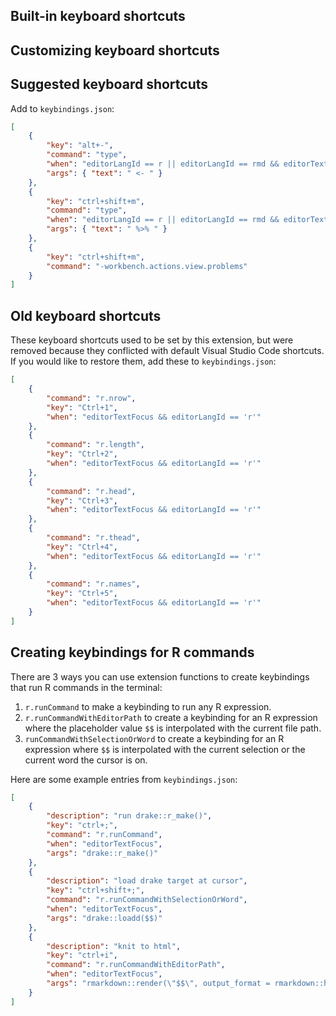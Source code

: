 ## Built-in keyboard shortcuts

## Customizing keyboard shortcuts

## Suggested keyboard shortcuts

Add to `keybindings.json`:

```json
[
    {
        "key": "alt+-",
        "command": "type",
        "when": "editorLangId == r || editorLangId == rmd && editorTextFocus",
        "args": { "text": " <- " }
    },
    {
        "key": "ctrl+shift+m",
        "command": "type",
        "when": "editorLangId == r || editorLangId == rmd && editorTextFocus",
        "args": { "text": " %>% " }
    },
    {
        "key": "ctrl+shift+m",
        "command": "-workbench.actions.view.problems"
    }
]
```

## Old keyboard shortcuts

These keyboard shortcuts used to be set by this extension, but were removed because they conflicted with default Visual Studio Code shortcuts. If you would like to restore them, add these to `keybindings.json`:

```json
[
    {
        "command": "r.nrow",
        "key": "Ctrl+1",
        "when": "editorTextFocus && editorLangId == 'r'"
    },
    {
        "command": "r.length",
        "key": "Ctrl+2",
        "when": "editorTextFocus && editorLangId == 'r'"
    },
    {
        "command": "r.head",
        "key": "Ctrl+3",
        "when": "editorTextFocus && editorLangId == 'r'"
    },
    {
        "command": "r.thead",
        "key": "Ctrl+4",
        "when": "editorTextFocus && editorLangId == 'r'"
    },
    {
        "command": "r.names",
        "key": "Ctrl+5",
        "when": "editorTextFocus && editorLangId == 'r'"
    }
]
```

## Creating keybindings for R commands

There are 3 ways you can use extension functions to create keybindings that run R commands in the terminal:

1. `r.runCommand` to make a keybinding to run any R expression.
2. `r.runCommandWithEditorPath` to create a keybinding for an R expression where the placeholder value `$$` is interpolated with the current file path.
3. `runCommandWithSelectionOrWord` to create a keybinding for an R expression where `$$` is interpolated with the current selection or the current word the cursor is on.

Here are some example entries from `keybindings.json`:

```json
[
    {
        "description": "run drake::r_make()",
        "key": "ctrl+;",
        "command": "r.runCommand",
        "when": "editorTextFocus",
        "args": "drake::r_make()"
    },
    {
        "description": "load drake target at cursor",
        "key": "ctrl+shift+;",
        "command": "r.runCommandWithSelectionOrWord",
        "when": "editorTextFocus",
        "args": "drake::loadd($$)"
    },
    {
        "description": "knit to html",
        "key": "ctrl+i",
        "command": "r.runCommandWithEditorPath",
        "when": "editorTextFocus",
        "args": "rmarkdown::render(\"$$\", output_format = rmarkdown::html_document(), output_dir = \".\", clean = TRUE)"
    }
]
```

